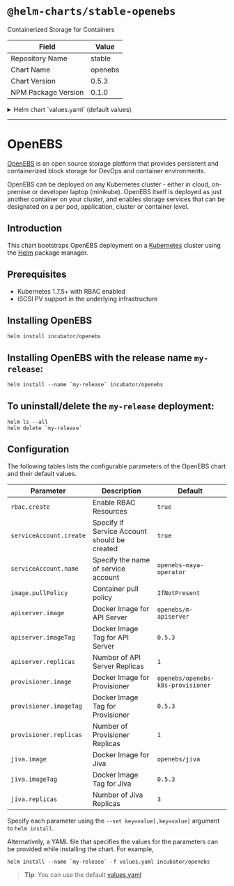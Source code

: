 # `@helm-charts/stable-openebs`

Containerized Storage for Containers

| Field               | Value   |
| ------------------- | ------- |
| Repository Name     | stable  |
| Chart Name          | openebs |
| Chart Version       | 0.5.3   |
| NPM Package Version | 0.1.0   |

<details>

<summary>Helm chart `values.yaml` (default values)</summary>

```yaml
# Default values for openebs.
# This is a YAML-formatted file.
# Declare variables to be passed into your templates.

rbac:
  # Specifies whether RBAC resources should be created
  create: true

serviceAccount:
  create: true
  name:

image:
  pullPolicy: IfNotPresent

apiserver:
  image: 'openebs/m-apiserver'
  imageTag: '0.5.3'
  replicas: 1
  ports:
    externalPort: 5656
    internalPort: 5656
  nodeSelector: {}
  tolerations: {}
  affinity: {}

provisioner:
  image: 'openebs/openebs-k8s-provisioner'
  imageTag: '0.5.3'
  replicas: 1
  nodeSelector: {}
  tolerations: {}
  affinity: {}

jiva:
  image: 'openebs/jiva'
  imageTag: '0.5.3'
  replicas: 3

policies:
  monitoring:
    enabled: true
    image: 'openebs/m-exporter'
    imageTag: '0.5.3'
```

</details>

---

# OpenEBS

[OpenEBS](https://github.com/openebs/openebs) is an open source storage platform that provides persistent and containerized block storage for DevOps and container environments.

OpenEBS can be deployed on any Kubernetes cluster - either in cloud, on-premise or developer laptop (minikube). OpenEBS itself is deployed as just another container on your cluster, and enables storage services that can be designated on a per pod, application, cluster or container level.

## Introduction

This chart bootstraps OpenEBS deployment on a [Kubernetes](http://kubernetes.io) cluster using the [Helm](https://helm.sh) package manager.

## Prerequisites

- Kubernetes 1.7.5+ with RBAC enabled
- iSCSI PV support in the underlying infrastructure

## Installing OpenEBS

```
helm install incubator/openebs
```

## Installing OpenEBS with the release name `my-release`:

```
helm install --name `my-release` incubator/openebs
```

## To uninstall/delete the `my-release` deployment:

```
helm ls --all
helm delete `my-release`
```

## Configuration

The following tables lists the configurable parameters of the OpenEBS chart and their default values.

| Parameter               | Description                                  | Default                           |
| ----------------------- | -------------------------------------------- | --------------------------------- |
| `rbac.create`           | Enable RBAC Resources                        | `true`                            |
| `serviceAccount.create` | Specify if Service Account should be created | `true`                            |
| `serviceAccount.name`   | Specify the name of service account          | `openebs-maya-operator`           |
| `image.pullPolicy`      | Container pull policy                        | `IfNotPresent`                    |
| `apiserver.image`       | Docker Image for API Server                  | `openebs/m-apiserver`             |
| `apiserver.imageTag`    | Docker Image Tag for API Server              | `0.5.3`                           |
| `apiserver.replicas`    | Number of API Server Replicas                | `1`                               |
| `provisioner.image`     | Docker Image for Provisioner                 | `openebs/openebs-k8s-provisioner` |
| `provisioner.imageTag`  | Docker Image Tag for Provisioner             | `0.5.3`                           |
| `provisioner.replicas`  | Number of Provisioner Replicas               | `1`                               |
| `jiva.image`            | Docker Image for Jiva                        | `openebs/jiva`                    |
| `jiva.imageTag`         | Docker Image Tag for Jiva                    | `0.5.3`                           |
| `jiva.replicas`         | Number of Jiva Replicas                      | `3`                               |

Specify each parameter using the `--set key=value[,key=value]` argument to `helm install`.

Alternatively, a YAML file that specifies the values for the parameters can be provided while installing the chart. For example,

```shell
helm install --name `my-release` -f values.yaml incubator/openebs
```

> **Tip**: You can use the default [values.yaml](values.yaml)
